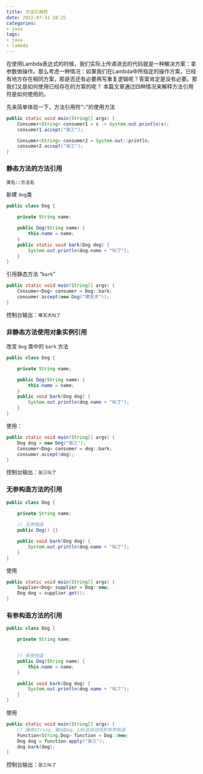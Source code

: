 ```yaml
---
title: 方法引用符
date: 2022-07-31 18:25
categories:
- java
tags:
- java
- lambda
---
```


在使用Lambda表达式的时候，我们实际上传递进去的代码就是一种解决方案：拿参数做操作。那么考虑一种情况：如果我们在Lambda中所指定的操作方案，已经有地方存在相同方案，那是否还有必要再写重复逻辑呢？答案肯定是没有必要。那我们又是如何使用已经存在的方案的呢？
本篇文章通过四种情况来解释方法引用符是如何使用的。
<!-- more -->

先来简单体验一下，方法引用符“::”的使用方法

```java
public static void main(String[] args) {
    Consumer<String> consumer1 = s -> System.out.println(s);
    consumer1.accept("张三");

    Consumer<String> consumer2 = System.out::println;
    consumer2.accept("张三");
}
```

### 静态方法的方法引用

`类名::方法名`

新建 `dog`类

```java
public class Dog {

    private String name;

    public Dog(String name) {
        this.name = name;
    }
    public static void bark(Dog dog) {
        System.out.println(dog.name + "叫了");
    }
}
```

引用静态方法 “`bark`”

```java
public static void main(String[] args) {
    Consumer<Dog> consumer = Dog::bark;
    consumer.accept(new Dog("哮天犬"));
}
```

控制台输出：`哮天犬叫了`





### 非静态方法使用对象实例引用

改变 `Dog` 类中的 `bark` 方法

```java
public class Dog {

    private String name;

    public Dog(String name) {
        this.name = name;
    }
    public void bark(Dog dog) {
        System.out.println(dog.name + "叫了");
    }
}
```

使用：

```java
public static void main(String[] args) {
    Dog dog = new Dog("张三");
    Consumer<Dog> consumer = dog::bark;
    consumer.accept(dog);
}
```

控制台输出：`张三叫了`





### 无参构造方法的引用

```java
public class Dog {

    private String name;
    
    // 无参构造
    public Dog() {}

    public void bark(Dog dog) {
        System.out.println(dog.name + "叫了");
    }
}
```

使用

```java
public static void main(String[] args) {
    Supplier<Dog> supplier = Dog::new;
    Dog dog = supplier.get();
}
```



### 有参构造方法的引用

```java
public class Dog {

    private String name;


    // 有参构造
    public Dog(String name) {
        this.name = name;
    }

    public void bark(Dog dog) {
        System.out.println(dog.name + "叫了");
    }
}
```

使用

```java
public static void main(String[] args) {
    // 接收string，输出Dog，jdk会自动找到有参构造
    Function<String,Dog> function = Dog::new;
    Dog dog = function.apply("张三");
    dog.bark(dog);
}
```

控制台输出：`张三叫了`


